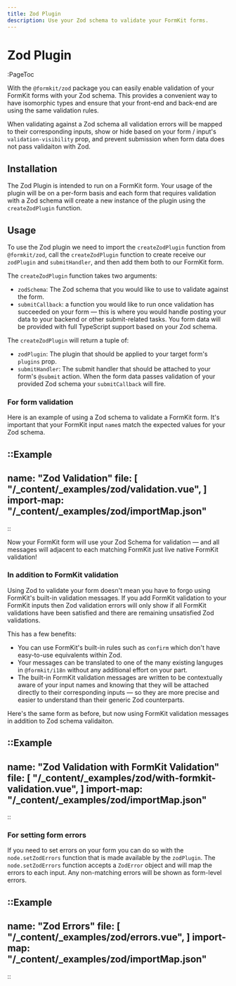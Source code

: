 ```yaml
---
title: Zod Plugin
description: Use your Zod schema to validate your FormKit forms.
---
```


# Zod Plugin

:PageToc

With the `@formkit/zod` package you can easily enable validation of your FormKit forms with your Zod schema. This provides a convenient way to have isomorphic types and ensure that your front-end and back-end are using the same validation rules.

When validating against a Zod schema all validation errors will be mapped to their corresponding inputs, show or hide based on your form / input's `validation-visibility` prop, and prevent submission when form data does not pass validaiton with Zod.

## Installation

The Zod Plugin is intended to run on a FormKit form. Your usage of the plugin will be on a per-form basis and each form that requires validation with a Zod schema will create a new instance of the plugin using the `createZodPlugin` function.

## Usage

To use the Zod plugin we need to import the `createZodPlugin` function from `@formkit/zod`, call the `createZodPlugin` function to create receive our `zodPlugin` and `submitHandler`, and then add them both to our FormKit form.

The `createZodPlugin` function takes two arguments:

- `zodSchema`: The Zod schema that you would like to use to validate against the form.
- `submitCallback`: a function you would like to run once validation has succeeded on your form — this is where you would handle posting your data to your backend or other submit-related tasks. You form data will be provided with full TypeScript support based on your Zod schema.

The `createZodPlugin` will return a tuple of:

- `zodPlugin`: The plugin that should be applied to your target form's `plugins` prop.
- `submitHandler`: The submit handler that should be attached to your form's `@submit` action. When the form data passes validation of your provided Zod schema your `submitCallback` will fire.

### For form validation

Here is an example of using a Zod schema to validate a FormKit form. It's important that your FormKit input `name`s match the expected values for your Zod schema.

::Example
---
name: "Zod Validation"
file: [
"/\_content/_examples/zod/validation.vue",
]
import-map: "/\_content/_examples/zod/importMap.json"
---
::

Now your FormKit form will use your Zod Schema for validation — and all messages will adjacent to each matching FormKit just live native FormKit validation!

### In addition to FormKit validation

Using Zod to validate your form doesn't mean you have to forgo using FormKit's built-in validation messages. If you add FormKit validation to your FormKit inputs then Zod validation errors will only show if all FormKit validations have been satisfied and there are remaining unsatisfied Zod validations.

This has a few benefits:

- You can use FormKit's built-in rules such as `confirm` which don't have easy-to-use equivalents within Zod.
- Your messages can be translated to one of the many existing languges in `@formkit/i18n` without any additional effort on your part.
- The built-in FormKit validation messages are written to be contextually aware of your input names and knowing that they will be attached directly to their corresponding inputs — so they are more precise and easier to understand than their generic Zod counterparts.

Here's the same form as before, but now using FormKit validation messages in addition to Zod schema validaiton.

::Example
---
name: "Zod Validation with FormKit Validation"
file: [
"/\_content/_examples/zod/with-formkit-validation.vue",
]
import-map: "/\_content/_examples/zod/importMap.json"
---
::

### For setting form errors

If you need to set errors on your form you can do so with the `node.setZodErrors` function that is made available by the `zodPlugin`. The `node.setZodErrors` function accepts a `ZodError` object and will map the errors to each input. Any non-matching errors will be shown as form-level errors.

::Example
---
name: "Zod Errors"
file: [
"/\_content/_examples/zod/errors.vue",
]
import-map: "/\_content/_examples/zod/importMap.json"
---
::